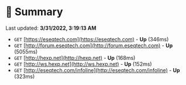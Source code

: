 # 📖 Summary
Last updated: **3/31/2022, 3:19:13 AM**

- `GET` [https://eseqtech.com](https://eseqtech.com) - **Up** (346ms)
- `GET` [http://forum.eseqtech.com](http://forum.eseqtech.com) - **Up** (5055ms)
- `GET` [http://hexp.net](http://hexp.net) - **Up** (168ms)
- `GET` [http://ws.hexp.net](http://ws.hexp.net) - **Up** (152ms)
- `GET` [http://eseqtech.com/infoline](http://eseqtech.com/infoline) - **Up** (323ms)
